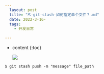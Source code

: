 ```yaml
---
  layout: post
  tilte: "⛏-git-stash-如何指定单个文件？.md"
  date: 2022-3-16-
  tags: 
    - 开发日常

---
```



* content
{:toc}


  ![](https://upload-images.jianshu.io/upload_images/15312191-f01c769cc05d07ed.png?imageMogr2/auto-orient/strip%7CimageView2/2/w/1240)

`$ git stash push -m "message" file_path`


